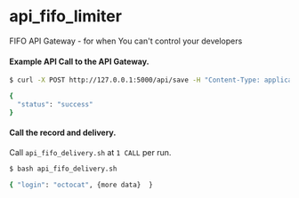 # api_fifo_limiter
FIFO API Gateway - for when You can't control your developers


#### Example API Call to the API Gateway.

```bash
$ curl -X POST http://127.0.0.1:5000/api/save -H "Content-Type: application/json" -d '{"data": "{\"headers\": {\"Accept\": \"application/vnd.github+json\", \"Authorization\": \"Bearer <TOKEN>\", \"X-GitHub-Api-Version\": \"2022-11-28\"}, \"url\": \"https://git.example.com/api/v3/user\"}"}'

{
  "status": "success"
}
```

#### Call the record and delivery.

Call ```api_fifo_delivery.sh``` at ```1 CALL``` per run.

```bash
$ bash api_fifo_delivery.sh 

{ "login": "octocat", {more data}  }
```
